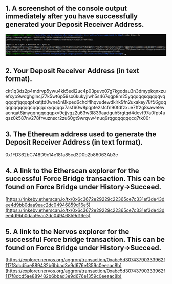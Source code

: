 ## 1. A screenshot of the console output immediately after you have successfully generated your Deposit Receiver Address.
![](./depositReceiverAddress.png)
## 2. Your Deposit Receiver Address (in text format).
ckt1q3dz2p4mdrvp5ywu4kk5edl2uc4p03puvx07g7kgqdau3n3dmypkqnxzuefxyp9wdghglncj77k5wt6p59sx6kukyjlwh5s467qgp8m25yqqqqqsqqqqqvqqqqqfjqqqqpfxatjtd0wne5n8kped6chclflhqvudewdklrk9fn2uxakey78f56gqqqqpqqqqqqcqqqqqxyqqqqx7asf60w8pqpte2sfcfn90fdfzxue7ff2g8sawe9wacnqat6jmygqngqqqqpxv9ejjvgz2u63w3l839aadguh5rgtqd4devf97a0fpt4uqsz0k587nv278frvuznscr2zu60gt9wrqvw4nuq9rqgqqqqqqcq7tk00r
## 3. The Ethereum address used to generate the Deposit Receiver Address (in text format).
0x1FD362bC748D9c14e181a85cd3D0b2b86063Ab3e
## 4. A link to the Etherscan explorer for the successful Force Bridge transaction. This can be found on Force Bridge under History→Succeed.
[https://rinkeby.etherscan.io/tx/0x6c3672e29229c22365ce7c331ef3de43dee4d9bb0daa9eac2dc04946859d16e5](https://rinkeby.etherscan.io/tx/0x6c3672e29229c22365ce7c331ef3de43dee4d9bb0daa9eac2dc04946859d16e5)
## 5. A link to the Nervos explorer for the successful Force bridge transaction. This can be found on Force Bridge under History→Succeed.
[https://explorer.nervos.org/aggron/transaction/0xabc5d30743790333962f117f8dcd5ae889482b6bbad3e9d676e1359c0eeaac8b](https://explorer.nervos.org/aggron/transaction/0xabc5d30743790333962f117f8dcd5ae889482b6bbad3e9d676e1359c0eeaac8b)
